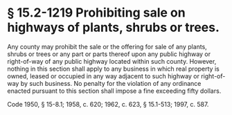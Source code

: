 # § 15.2-1219 Prohibiting sale on highways of plants, shrubs or trees.

<p>Any county may prohibit the sale or the offering for sale of any plants, shrubs or trees or any part or parts thereof upon any public highway or right-of-way of any public highway located within such county. However, nothing in this section shall apply to any business in which real property is owned, leased or occupied in any way adjacent to such highway or right-of-way by such business. No penalty for the violation of any ordinance enacted pursuant to this section shall impose a fine exceeding fifty dollars.</p><p>Code 1950, § 15-8.1; 1958, c. 620; 1962, c. 623, § 15.1-513; 1997, c. 587.</p>